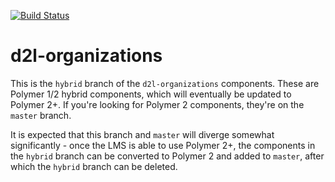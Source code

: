 [![Build Status](https://travis-ci.com/BrightspaceHypermediaComponents/organizations.svg?branch=hybrid)](https://travis-ci.com/BrightspaceHypermediaComponents/organizations)

# d2l-organizations

This is the `hybrid` branch of the `d2l-organizations` components. These are Polymer 1/2 hybrid components, which will eventually be updated to Polymer 2+. If you're looking for Polymer 2 components, they're on the `master` branch.

It is expected that this branch and `master` will diverge somewhat significantly - once the LMS is able to use Polymer 2+, the components in the `hybrid` branch can be converted to Polymer 2 and added to `master`, after which the `hybrid` branch can be deleted.

